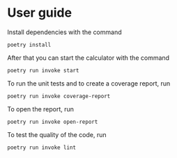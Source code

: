 # User guide

Install dependencies with the command

`poetry install`

After that you can start the calculator with the command

`poetry run invoke start`

To run the unit tests and to create a coverage report, run

`poetry run invoke coverage-report`

To open the report, run

`poetry run invoke open-report`

To test the quality of the code, run

`poetry run invoke lint`
